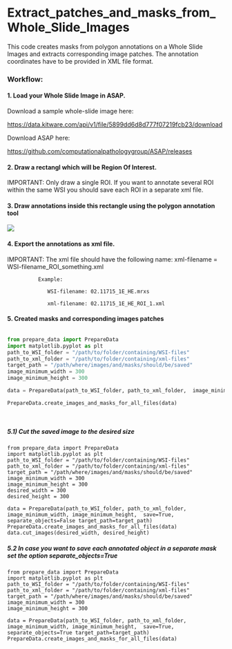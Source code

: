 # Extract_patches_and_masks_from_Whole_Slide_Images

This code creates masks from polygon annotations on a Whole Slide Images and extracts corresponding image patches. The annotation coordinates have to be provided in XML file format.




### Workflow:


#### 1. Load your Whole Slide Image in ASAP.
   
   Download a sample whole-slide image here:
   
   https://data.kitware.com/api/v1/file/5899dd6d8d777f07219fcb23/download
   
   Download ASAP here:
   
   https://github.com/computationalpathologygroup/ASAP/releases
  
  
#### 2. Draw a rectangl which will be Region Of Interest.
   
   IMPORTANT: Only draw a single ROI. If you want to annotate several ROI within the same WSI you should save each ROI in a
              separate xml file.
              
#### 3. Draw annotations inside this rectangle using the polygon annotation tool

![](Images/annoation_of_ROI_in_ASAP.png)


#### 4. Export the annotations as xml file.

   IMPORTANT: The xml file should have the following name:
              xml-filename = WSI-filename_ROI_something.xml 
              
              Example:
              
                 WSI-filename: 02.11715_1E_HE.mrxs
                 
                 xml-filename: 02.11715_1E_HE_ROI_1.xml


#### 5. Created masks and corresponding images patches
```python

from prepare_data import PrepareData
import matplotlib.pyplot as plt 
path_to_WSI_folder = "/path/to/folder/containing/WSI-files"
path_to_xml_folder = "/path/to/folder/containing/xml-files"
target_path = "/path/where/images/and/masks/should/be/saved"
image_minimum_width = 300
image_minimum_height = 300

data = PrepareData(path_to_WSI_folder, path_to_xml_folder,  image_minimum_width, image_minimum_height,  save=True, separate_objects=False target_path=target_path)

PrepareData.create_images_and_masks_for_all_files(data)
  
  
```
##### 5.1) Cut the saved image to the desired size
```
from prepare_data import PrepareData
import matplotlib.pyplot as plt 
path_to_WSI_folder = "/path/to/folder/containing/WSI-files"
path_to_xml_folder = "/path/to/folder/containing/xml-files"
target_path = "/path/where/images/and/masks/should/be/saved"
image_minimum_width = 300
image_minimum_height = 300
desired_width = 300
desired_height = 300

data = PrepareData(path_to_WSI_folder, path_to_xml_folder,  image_minimum_width, image_minimum_height,  save=True, separate_objects=False target_path=target_path)
PrepareData.create_images_and_masks_for_all_files(data)
data.cut_images(desired_width, desired_height)
```


##### 5.2 In case you want to save each annotated object in a separate mask set the option  separate_objects=True
```
from prepare_data import PrepareData
import matplotlib.pyplot as plt 
path_to_WSI_folder = "/path/to/folder/containing/WSI-files"
path_to_xml_folder = "/path/to/folder/containing/xml-files"
target_path = "/path/where/images/and/masks/should/be/saved"
image_minimum_width = 300
image_minimum_height = 300

data = PrepareData(path_to_WSI_folder, path_to_xml_folder,  image_minimum_width, image_minimum_height,  save=True, separate_objects=True target_path=target_path)
PrepareData.create_images_and_masks_for_all_files(data)
```








